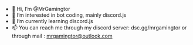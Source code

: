 - 👋 Hi, I’m @MrGamingtor
- 👀 I’m interested in bot coding, mainly discord.js
- 🌱 I’m currently learning discord.js
- 📫 You can reach me through my discord server: dsc.gg/mrgamingtor or through mail : mrgamingtor@outlook.com

<!---
MrGamingtor/MrGamingtor is a ✨ special ✨ repository because its `README.md` (this file) appears on your GitHub profile.
You can click the Preview link to take a look at your changes.
--->
